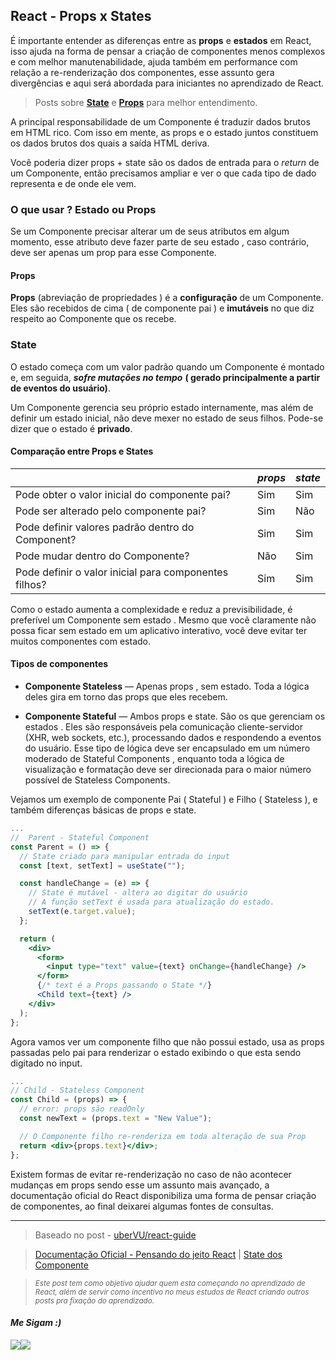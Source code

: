 ## React - Props x States

É importante entender as diferenças entre as **props** e **estados** em React, isso ajuda na forma de pensar a criação de componentes menos complexos e com melhor manutenabilidade, ajuda também em performance com relação a re-renderização dos componentes, esse assunto gera divergências e aqui será abordada para iniciantes no aprendizado de React.

> Posts sobre [**State**](./../03-States/Estados.md) e [**Props**](./../04-Props/Props.md) para melhor entendimento.

A principal responsabilidade de um Componente é traduzir dados brutos em HTML rico. Com isso em mente, as props e o estado juntos constituem os dados brutos dos quais a saída HTML deriva.

Você poderia dizer props + state são os dados de entrada para o _return_ de um Componente, então precisamos ampliar e ver o que cada tipo de dado representa e de onde ele vem.

### O que usar ? Estado ou Props

Se um Componente precisar alterar um de seus atributos em algum momento, esse atributo deve fazer parte de seu estado , caso contrário, deve ser apenas um prop para esse Componente.

#### Props

**Props** (abreviação de propriedades ) é a **configuração** de um Componente. Eles são recebidos de cima ( de componente pai ) e **imutáveis** ​​no que diz respeito ao Componente que os recebe.


### State

O estado começa com um valor padrão quando um Componente é montado e, em seguida, ***sofre mutações no tempo*** **( gerado principalmente a partir de eventos do usuário)**.

Um Componente gerencia seu próprio estado internamente, mas além de definir um estado inicial, não deve mexer no estado de seus filhos. Pode-se dizer que o estado é **privado**.

#### Comparação entre Props e States

|                                                       | _props_ | _state_ |
| ----------------------------------------------------- | ------- | ------- |
| Pode obter o valor inicial do componente pai?         | Sim     | Sim     |
| Pode ser alterado pelo componente pai?                | Sim     | Não     |
| Pode definir valores padrão dentro do Component?      | Sim     | Sim     |
| Pode mudar dentro do Componente?                      | Não     | Sim     |
| Pode definir o valor inicial para componentes filhos? | Sim     | Sim     |

Como o estado aumenta a complexidade e reduz a previsibilidade, é preferível um Componente sem estado . Mesmo que você claramente não possa ficar sem estado em um aplicativo interativo, você deve evitar ter muitos componentes com estado.

#### Tipos de componentes

- **Componente Stateless** — Apenas props , sem estado. Toda a lógica deles gira em torno das props que eles recebem. 
  
- **Componente Stateful** — Ambos props e state. São os que gerenciam os estados . Eles são responsáveis ​​pela comunicação cliente-servidor (XHR, web sockets, etc.), processando dados e respondendo a eventos do usuário. Esse tipo de lógica deve ser encapsulado em um número moderado de Stateful Components , enquanto toda a lógica de visualização e formatação deve ser direcionada para o maior número possível de Stateless Components.

Vejamos um exemplo de componente Pai ( Stateful ) e Filho ( Stateless ), e também diferenças básicas de props e state.

```jsx
...
//  Parent - Stateful Component
const Parent = () => {
  // State criado para manipular entrada do input
  const [text, setText] = useState("");

  const handleChange = (e) => {
    // State é mutável - altera ao digitar do usuário 
    // A função setText é usada para atualização do estado.
    setText(e.target.value);
  };

  return (
    <div>
      <form>
        <input type="text" value={text} onChange={handleChange} />
      </form>
      {/* text é a Props passando o State */}
      <Child text={text} />
    </div>
  );
};

```
Agora vamos ver um componente filho que não possui estado, usa as props passadas pelo pai para renderizar o estado exibindo o que esta sendo digitado no input.

```jsx
...
// Child - Stateless Component
const Child = (props) => {
  // error: props são readOnly
  const newText = (props.text = "New Value");

  // O Componente filho re-renderiza em toda alteração de sua Prop
  return <div>{props.text}</div>;
};

```
Existem formas de evitar re-renderização no caso de não acontecer mudanças em props sendo esse um assunto mais avançado, a documentação oficial do React disponibiliza  uma forma de pensar criação de componentes, ao final deixarei algumas fontes de consultas.

---


> Baseado no post - [uberVU/react-guide](https://github.com/uberVU/react-guide/blob/master/props-vs-state.md)

> [Documentação Oficial - Pensando do jeito React](https://pt-br.reactjs.org/docs/thinking-in-react.html#:~:text=Para%20tornar%20sua%20UI%20interativa,N%C3%A3o%20repita%20a%20si%20mesmo) | [State dos Componente](https://pt-br.reactjs.org/docs/faq-state.html)


>  <sub>*Este post tem como objetivo ajudar quem esta começando no aprendizado de React, além de servir como incentivo no meus estudos de React criando outros posts pra fixação do aprendizado.* </sub>


<h4> <em> Me Sigam :) </em> </h4>
<div 
style="display: flex; align-items: center;">

  <a href="https://www.linkedin.com/in/nascimento-dev-io/">
  <img src="https://ik.imagekit.io/Nscmnt/icons/pngwing.com__4__m0IN66sEh.png?ik-sdk-version=javascript-1.4.3&updatedAt=1650463280960">
  </a>
  <a href="https://github.com/nascimento-dev-io">
    <img src="https://ik.imagekit.io/Nscmnt/icons/pngwing.com__5__A7_Madm1Z.png?ik-sdk-version=javascript-1.4.3&updatedAt=1650463360355">
  </a>

</div>
